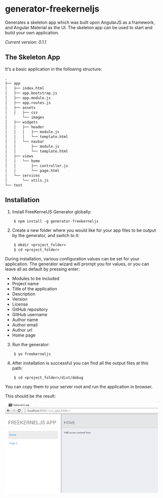 ﻿# generator-freekerneljs
Generates a skeleton app which was built upon AngularJS as a framework, and Angular Material as the UI.
The skeleton app can be used to start and build your own application.

*Current version: 0.1.1*


The Skeleton App
----------------
It's a basic application in the following structure:

```
.
├── app
│   ├── index.html
│   ├── app.bootstrap.js
│   ├── app.module.js
│   ├── app.routes.js
│   ├── assets
│   │   ├── css
│       └── images
│   ├── widgets
│   │   ├── header
│   │   │   ├── module.js
│   │   │   └── template.html
│   │   └── navbar
│   │       ├── module.js
│   │       └── template.html
│   ├── views
│   │   └── home
│   │       ├── controller.js
│   │       └── page.html
│   └── services
│       └── utils.js
└── test
```


Installation
------------

1) Install FreeKernelJS Generator globally: 
``` 
    $ npm install -g generator-freekerneljs 
```

2) Create a new folder where you would like for your app files to be output by the generator, and switch to it:
```
    $ mkdir <project_folder>
    $ cd <project_folder>
```
During installation, various configuration values can be set for your application. 
The generator wizard will prompt you for values, or you can leave all as default by pressing enter:
- Modules to be included
- Project name
- Title of the application
- Description
- Version
- License
- GitHub repository
- GitHub username
- Author name
- Author email
- Author url
- Home page

3) Run the generator:
``` 
    $ yo freekerneljs 
```

4) After installation is successful you can find all the output files at this path:
``` 
    $ cd <project_folder>/dist/debug
```
You can copy them to your server root and run the application in browser.

This should be the result:


<img src="docs/images/Clipboard01.png">
